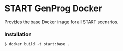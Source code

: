# START GenProg Docker

Provides the base Docker image for all START scenarios.

### Installation

```
$ docker build -t start:base .
```
